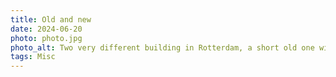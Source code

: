 ```yaml
---
title: Old and new
date: 2024-06-20
photo: photo.jpg
photo_alt: Two very different building in Rotterdam, a short old one with red bricks and round corners, a tall new one mostly of glass with sharp corners behind the first one.
tags: Misc
---
```

